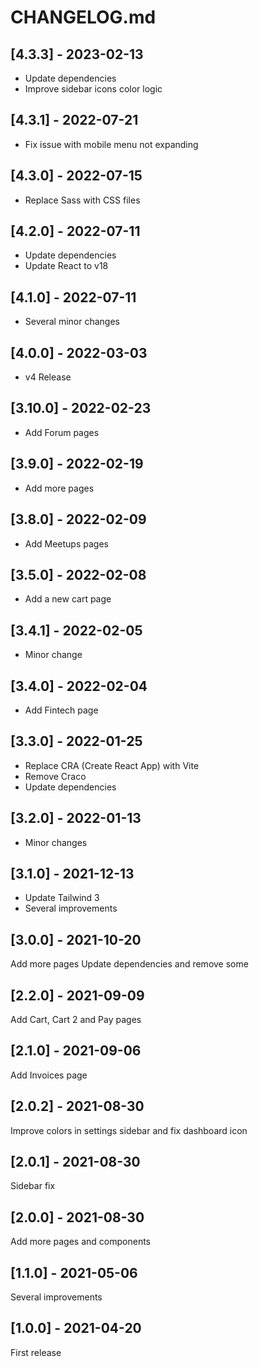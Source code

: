 # CHANGELOG.md

## [4.3.3] - 2023-02-13

- Update dependencies
- Improve sidebar icons color logic

## [4.3.1] - 2022-07-21

- Fix issue with mobile menu not expanding

## [4.3.0] - 2022-07-15

- Replace Sass with CSS files

## [4.2.0] - 2022-07-11

- Update dependencies
- Update React to v18

## [4.1.0] - 2022-07-11

- Several minor changes

## [4.0.0] - 2022-03-03

- v4 Release

## [3.10.0] - 2022-02-23

- Add Forum pages

## [3.9.0] - 2022-02-19

- Add more pages

## [3.8.0] - 2022-02-09

- Add Meetups pages

## [3.5.0] - 2022-02-08

- Add a new cart page

## [3.4.1] - 2022-02-05

- Minor change

## [3.4.0] - 2022-02-04

- Add Fintech page

## [3.3.0] - 2022-01-25

- Replace CRA (Create React App) with Vite
- Remove Craco
- Update dependencies

## [3.2.0] - 2022-01-13

- Minor changes

## [3.1.0] - 2021-12-13

- Update Tailwind 3
- Several improvements

## [3.0.0] - 2021-10-20

Add more pages
Update dependencies and remove some

## [2.2.0] - 2021-09-09

Add Cart, Cart 2 and Pay pages

## [2.1.0] - 2021-09-06

Add Invoices page

## [2.0.2] - 2021-08-30

Improve colors in settings sidebar and fix dashboard icon

## [2.0.1] - 2021-08-30

Sidebar fix

## [2.0.0] - 2021-08-30

Add more pages and components

## [1.1.0] - 2021-05-06

Several improvements

## [1.0.0] - 2021-04-20

First release
